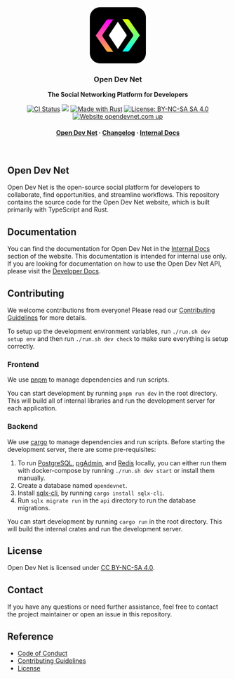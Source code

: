 <div align="center">
  <img alt="Logo" height="128" width="128" src=".github/assets/logo.png"/>
</div>

<h3 align="center">Open Dev Net</h3>

<p align="center">
  <b>The Social Networking Platform for Developers</b>
</p>

<div align="center">
  <a href="https://github.com/odnlabs/opendevnet/actions"><img src="https://github.com/odnlabs/opendevnet/actions/workflows/ci.yaml/badge.svg?branch=main" alt="CI Status" /></a>
  <a href="https://codecov.io/gh/odnlabs/opendevnet"><img src="https://codecov.io/gh/odnlabs/opendevnet/graph/badge.svg?token=9RLHG3ZQWN"/></a>
  <a href="https://www.rust-lang.org/"><img src="https://img.shields.io/badge/Made%20with-Rust-1f425f.svg" alt="Made with Rust"></a>
  <a href="https://creativecommons.org/licenses/by-nc-sa/4.0/"><img src="https://img.shields.io/badge/License-CC_BY--NC--SA_4.0-blue.svg" alt="License: BY-NC-SA SA 4.0" /></a>
  <a href="http://opendevnet.com/"><img src="https://img.shields.io/website-up-down-green-red/http/opendevnet.com.svg" alt="Website opendevnet.com up"></a>
  <h4>
    <a href="https://opendevnet.com">Open Dev Net</a> · <a href="https://opendevnet.com/changelog">Changelog</a> · <a href="https://opendevnet.com/internal-docs">Internal Docs</a>
  </h4>
</div>

<br/>

## Open Dev Net

Open Dev Net is the open-source social platform for developers to collaborate, find opportunities, and streamline workflows. This repository contains the source code for the Open Dev Net website, which is built primarily with TypeScript and Rust.

## Documentation

You can find the documentation for Open Dev Net in the [Internal Docs](https://opendevnet.com/internal-docs/) section of the website. This documentation is intended for internal use only. If you are looking for documentation on how to use the Open Dev Net API, please visit the [Developer Docs](https://opendevnet.com/dev/docs).

## Contributing

We welcome contributions from everyone! Please read our [Contributing Guidelines](.github/CONTRIBUTING.md) for more details.

To setup up the development environment variables, run `./run.sh dev setup env` and then run `./run.sh dev check` to make sure everything is setup correctly.

### Frontend

We use [pnpm](https://pnpm.io/) to manage dependencies and run scripts.

You can start development by running `pnpm run dev` in the root directory. This will build all of internal libraries and run the development server for each application.

### Backend

We use [cargo](https://doc.rust-lang.org/cargo/) to manage dependencies and run scripts. Before starting the development server, there are some pre-requisites:

1. To run [PostgreSQL](https://www.postgresql.org/), [pgAdmin](https://www.pgadmin.org/), and [Redis](https://redis.io/) locally, you can either run them with docker-compose by running `./run.sh dev start` or install them manually.
2. Create a database named `opendevnet`.
3. Install [sqlx-cli](https://github.com/launchbadge/sqlx), by running `cargo install sqlx-cli`.
4. Run `sqlx migrate run` in the `api` directory to run the database migrations.

You can start development by running `cargo run` in the root directory. This will build the internal crates and run the development server.

## License

Open Dev Net is licensed under [CC BY-NC-SA 4.0](https://creativecommons.org/licenses/by-nc-sa/4.0/).

## Contact

If you have any questions or need further assistance, feel free to contact the project maintainer or open an issue in this repository.

## Reference

- [Code of Conduct](.github/CODE_OF_CONDUCT.md)
- [Contributing Guidelines](.github/CONTRIBUTING.md)
- [License](LICENSE)
